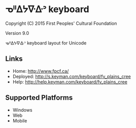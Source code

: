 ᓀᐦᐃᔭᐍᐏᐣ keyboard
======================

Copyright (C) 2015 First Peoples' Cultural Foundation

Version 9.0

ᓀᐦᐃᔭᐍᐏᐣ keyboard layout for Unicode

Links
-----

 * Home:     <http://www.fpcf.ca/>
 * Deployed: <http://s.keyman.com/keyboard/fv_plains_cree>
 * Help:     <http://help.keyman.com/keyboard/fv_plains_cree>
 
Supported Platforms
-------------------

 * Windows
 * Web
 * Mobile
